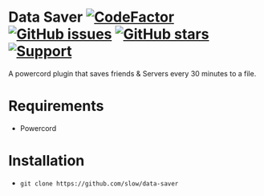 # Data Saver [![CodeFactor](https://www.codefactor.io/repository/github/discord-modifications/data-saver/badge)](https://www.codefactor.io/repository/github/discord-modifications/data-saver) [![GitHub issues](https://img.shields.io/github/issues/slow/data-saver?style=flat)](https://github.com/slow/data-saver/issues) [![GitHub stars](https://img.shields.io/github/stars/slow/data-saver?style=flat)](https://github.com/slow/data-saver/stargazers) [![Support](https://img.shields.io/discord/887015827134632057)](https://discord.gg/HQ5N7Rcajc)

A powercord plugin that saves friends & Servers every 30 minutes to a file.

# Requirements

-  Powercord

# Installation

-  `git clone https://github.com/slow/data-saver`
